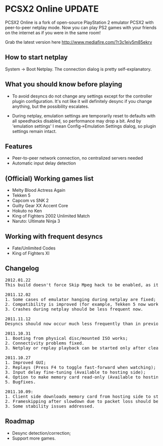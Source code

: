 PCSX2 Online UPDATE
============

PCSX2 Online is a fork of open-source PlayStation 2 emulator PCSX2 with peer-to-peer netplay mode. Now you can play PS2 games with your friends on the internet as if you were in the same room!

Grab the latest version here http://www.mediafire.com/?r3c1ejv5m85ekrv

How to start netplay
--------------------

System -> Boot Netplay. The connection dialog is pretty self-explanatory.

What you should know before playing
-----------------------------------

* To avoid desyncs do not change any settings except for the controller plugin configuration. It's not like it will definitely desync if you change anything, but the possibility escalates.

* During netplay, emulation settings are temporarily reset to defaults with all speedhacks disabled, so performance may drop a bit. And by 'emulation settings' I mean Config->Emulation Settings dialog, so plugin settings remain intact.

Features
--------

* Peer-to-peer network connection, no centralized servers needed
* Automatic input delay detection

(Official) Working games list
-------------------------------

* Melty Blood Actress Again
* Tekken 5
* Capcom vs SNK 2
* Guilty Gear XX Accent Core
* Hokuto no Ken
* King of Fighters 2002 Unlimited Match
* Naruto: Ultimate Ninja 3

Working with frequent desyncs
-----------------------------

* Fate/Unlimited Codes
* King of Fighters XI

Changelog
---------
<pre>2012.01.22
This build doesn't force Skip Mpeg hack to be enabled, as it's incompatible with some games.

2011.12.02
1. Some cases of emulator hanging during netplay are fixed;
2. Compatibility is improved (for example, Tekken 5 now works);
3. Crashes during netplay should be less frequent now.

2011.11.12
Desyncs should now occur much less frequently than in previous version.

2011.10.31
1. Booting from physical disc/mounted ISO works;
2. Connectivity problems fixed.
3. Netplay or replay playback can be started only after clean emulator start (as it always desyncs otherwise).

2011.10.27
1. Improved GUI;
2. Replays (Press F4 to toggle fast-forward when watching);
3. Input delay fine-tuning (Available to hosting side);
4. Option to make memory card read-only (Available to hosting side, client's MCD is always read-only);
5. Bugfixes.

2011.10.09:
1. Client side downloads memory card from hosting side to stay in sync. When the session ends, saved state persist only on hosting side;
2. Frameskipping after slowdown due to packet loss should be fixed now;
3. Some stability issues addressed.
</pre>

Roadmap
-------
* Desync detection/correction;
* Support more games.
